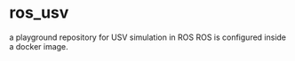 # ros_usv
a playground repository for USV simulation in ROS
ROS is configured inside a docker image.
